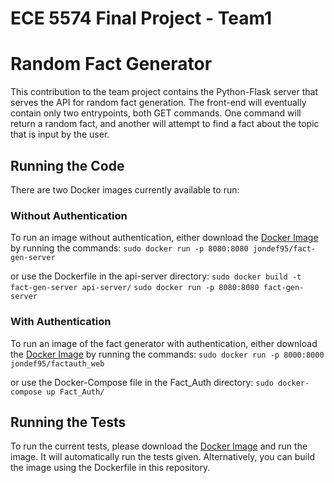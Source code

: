 # ECE 5574 Final Project - Team1 
# Random Fact Generator

This contribution to the team project contains the Python-Flask server that serves the API for random fact generation. The front-end will eventually contain only two entrypoints, both GET commands. One command will return a random fact, and another will attempt to find a fact about the topic that is input by the user. 

## Running the Code
There are two Docker images currently available to run:

### Without Authentication
To run an image without authentication, either download the [Docker Image](https://hub.docker.com/r/fact-gen-server) by running the commands:
`sudo docker run -p 8080:8080 jondef95/fact-gen-server`

or use the Dockerfile in the api-server directory:
`sudo docker build -t fact-gen-server api-server/`
`sudo docker run -p 8080:8080 fact-gen-server`

### With Authentication
To run an image of the fact generator with authentication, either download the [Docker Image](https://hub.docker.com/r/factauth_web) by running the commands:
`sudo docker run -p 8000:8000 jondef95/factauth_web`

or use the Docker-Compose file in the Fact_Auth directory:
`sudo docker-compose up Fact_Auth/`

## Running the Tests
To run the current tests, please download the [Docker Image](https://hub.docker.com/r/jondef95/fact_gen_test/) and run the image. It will automatically run the tests given. Alternatively, you can build the image using the Dockerfile in this repository.
